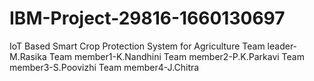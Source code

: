# IBM-Project-29816-1660130697
IoT Based Smart Crop Protection System for Agriculture
      Team leader-M.Rasika
      Team member1-K.Nandhini
      Team member2-P.K.Parkavi
      Team member3-S.Poovizhi
      Team member4-J.Chitra
